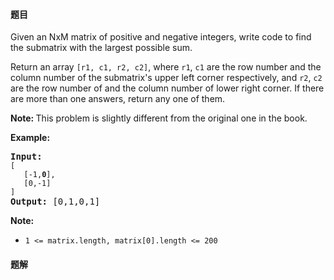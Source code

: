 #### 题目
<p>Given an NxM matrix of positive and negative integers, write code to find the submatrix with the largest possible sum.</p>

<p>Return an array&nbsp;<code>[r1, c1, r2, c2]</code>, where&nbsp;<code>r1</code>, <code>c1</code> are the row number and the column number of the submatrix&#39;s upper left corner respectively, and&nbsp;<code>r2</code>, <code>c2</code> are the row number of and the column number of lower right corner. If there are more than one answers, return any one of them.</p>

<p><b>Note:&nbsp;</b>This problem is slightly different from the original one in the book.</p>

<p><strong>Example:</strong></p>

<pre>
<strong>Input:
</strong><code>[
&nbsp;  [-1,<strong>0</strong>],
&nbsp;  [0,-1]
]</code>
<strong>Output: </strong>[0,1,0,1]</pre>

<p><strong>Note: </strong></p>

<ul>
	<li><code>1 &lt;= matrix.length, matrix[0].length &lt;= 200</code></li>
</ul>


 #### 题解